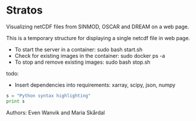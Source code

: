 # Stratos

Visualizing netCDF files from SINMOD, OSCAR and DREAM on a web page.

This is a temporary structure for displaying a single netcdf file in web page.

* To start the server in a container: sudo bash start.sh
* Check for existing images in the container: sudo docker ps -a
* To stop and remove existing images: sudo bash stop.sh

todo: 
* Insert dependencies into requirements: xarray, scipy, json, numpy

```python
s = "Python syntax highlighting"
print s
```

Authors: Even Wanvik and Maria Skårdal
